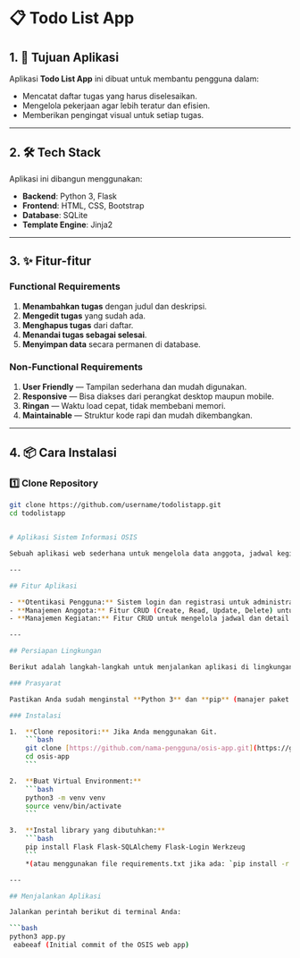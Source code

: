 
# 📋 Todo List App

## 1. 🎯 Tujuan Aplikasi
Aplikasi **Todo List App** ini dibuat untuk membantu pengguna dalam:
- Mencatat daftar tugas yang harus diselesaikan.
- Mengelola pekerjaan agar lebih teratur dan efisien.
- Memberikan pengingat visual untuk setiap tugas.

---

## 2. 🛠 Tech Stack
Aplikasi ini dibangun menggunakan:
- **Backend**: Python 3, Flask
- **Frontend**: HTML, CSS, Bootstrap
- **Database**: SQLite
- **Template Engine**: Jinja2

---

## 3. ✨ Fitur-fitur

### **Functional Requirements**
1. **Menambahkan tugas** dengan judul dan deskripsi.
2. **Mengedit tugas** yang sudah ada.
3. **Menghapus tugas** dari daftar.
4. **Menandai tugas sebagai selesai**.
5. **Menyimpan data** secara permanen di database.

### **Non-Functional Requirements**
1. **User Friendly** — Tampilan sederhana dan mudah digunakan.
2. **Responsive** — Bisa diakses dari perangkat desktop maupun mobile.
3. **Ringan** — Waktu load cepat, tidak membebani memori.
4. **Maintainable** — Struktur kode rapi dan mudah dikembangkan.

---

## 4. 📦 Cara Instalasi

### 1️⃣ Clone Repository
```bash
git clone https://github.com/username/todolistapp.git
cd todolistapp


# Aplikasi Sistem Informasi OSIS

Sebuah aplikasi web sederhana untuk mengelola data anggota, jadwal kegiatan, dan administrasi OSIS. Aplikasi ini dibuat menggunakan framework Flask, Python, dan database SQLite.

---

## Fitur Aplikasi

- **Otentikasi Pengguna:** Sistem login dan registrasi untuk administrator.
- **Manajemen Anggota:** Fitur CRUD (Create, Read, Update, Delete) untuk mengelola data anggota OSIS.
- **Manajemen Kegiatan:** Fitur CRUD untuk mengelola jadwal dan detail kegiatan OSIS.

---

## Persiapan Lingkungan

Berikut adalah langkah-langkah untuk menjalankan aplikasi di lingkungan lokal Anda.

### Prasyarat

Pastikan Anda sudah menginstal **Python 3** dan **pip** (manajer paket Python).

### Instalasi

1.  **Clone repositori:** Jika Anda menggunakan Git.
    ```bash
    git clone [https://github.com/nama-pengguna/osis-app.git](https://github.com/nama-pengguna/osis-app.git)
    cd osis-app
    ```

2.  **Buat Virtual Environment:**
    ```bash
    python3 -m venv venv
    source venv/bin/activate
    ```

3.  **Instal library yang dibutuhkan:**
    ```bash
    pip install Flask Flask-SQLAlchemy Flask-Login Werkzeug
    ```
    *(atau menggunakan file requirements.txt jika ada: `pip install -r requirements.txt`)*

---

## Menjalankan Aplikasi

Jalankan perintah berikut di terminal Anda:

```bash
python3 app.py
 eabeeaf (Initial commit of the OSIS web app)
